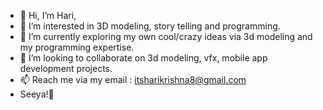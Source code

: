 - 👋 Hi, I’m Hari,
- 👀 I’m interested in 3D modeling, story telling and programming.
- 🌱 I’m currently exploring my own cool/crazy ideas via 3d modeling and my programming expertise. 
- 💞️ I’m looking to collaborate on 3d modeling, vfx, mobile app development projects.
- 📫 Reach me via my email : itsharikrishna8@gmail.com
- Seeya!👋
